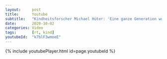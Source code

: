 ```yaml
---
layout:     post
title:      Youtube
subtitle:   "Kindheitsforscher Michael Hüter: 'Eine ganze Generation wurde kollektiv traumatisiert'"
date:       2020-10-02
categories: Video
tags:       [rt, kind]
youtubeId:  "k7blF3wmoeE"
---
```


{% include youtubePlayer.html id=page.youtubeId %}
